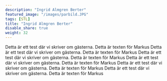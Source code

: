 ```yaml
---
description: "Ingrid Almgren Berter"
featured_image: "/images/parbild.JPG"
tags: [STL]
title: "Ingrid Almgren Berter"
disable_share: true
weight: 32
---
```


Detta är ett test där vi skriver om gästerna. Detta är texten för Markus
Detta är ett test där vi skriver om gästerna. Detta är texten för Markus
Detta är ett test där vi skriver om gästerna. Detta är texten för Markus
Detta är ett test där vi skriver om gästerna. Detta är texten för Markus
Detta är ett test där vi skriver om gästerna. Detta är texten för Markus
Detta är ett test där vi skriver om gästerna. Detta är texten för Markus